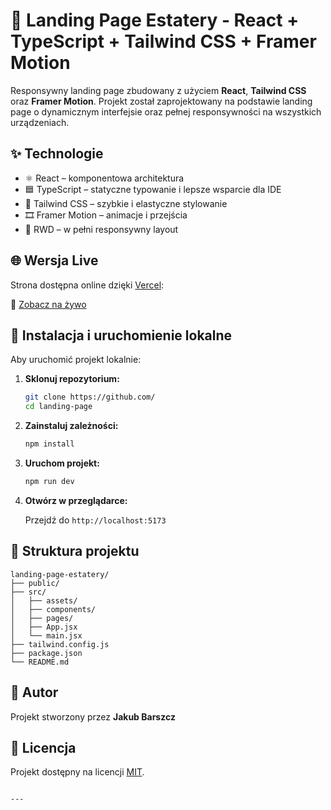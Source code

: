 # 🚀 Landing Page Estatery - React + TypeScript + Tailwind CSS + Framer Motion

Responsywny landing page zbudowany z użyciem **React**, **Tailwind CSS** oraz **Framer Motion**. Projekt został zaprojektowany na podstawie landing page o dynamicznym interfejsie oraz pełnej responsywności na wszystkich urządzeniach.

## ✨ Technologie

- ⚛️ React – komponentowa architektura
- 🟦 TypeScript – statyczne typowanie i lepsze wsparcie dla IDE
- 💨 Tailwind CSS – szybkie i elastyczne stylowanie
- 🎞️ Framer Motion – animacje i przejścia
- 📱 RWD – w pełni responsywny layout

## 🌐 Wersja Live

Strona dostępna online dzięki [Vercel](https://vercel.com):

🔗 [Zobacz na żywo](https://)

## 🔧 Instalacja i uruchomienie lokalne

Aby uruchomić projekt lokalnie:

1. **Sklonuj repozytorium:**

   ```bash
   git clone https://github.com/
   cd landing-page
   ```

2. **Zainstaluj zależności:**

   ```bash
   npm install
   ```

3. **Uruchom projekt:**

   ```bash
   npm run dev
   ```

4. **Otwórz w przeglądarce:**

   Przejdź do `http://localhost:5173`

## 📁 Struktura projektu

```
landing-page-estatery/
├── public/
├── src/
│   ├── assets/
│   ├── components/
│   ├── pages/
│   ├── App.jsx
│   └── main.jsx
├── tailwind.config.js
├── package.json
└── README.md
```

## 👤 Autor

Projekt stworzony przez **Jakub Barszcz**

## 📝 Licencja

Projekt dostępny na licencji [MIT](LICENSE).

```

---

```
